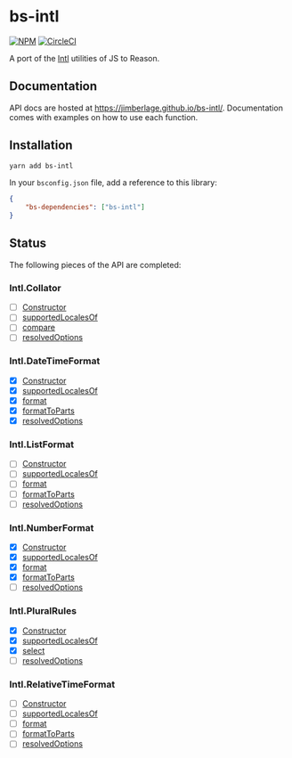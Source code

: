 # bs-intl

[![NPM](https://nodei.co/npm/bs-intl.png?compact=true)](https://nodei.co/npm/bs-intl/)
[![CircleCI](https://circleci.com/gh/jimberlage/bs-intl.svg?style=svg)](https://circleci.com/gh/jimberlage/bs-intl)

A port of the [Intl](https://developer.mozilla.org/en-US/docs/Web/JavaScript/Reference/Global_Objects/Intl) utilities of JS to Reason.

## Documentation

API docs are hosted at https://jimberlage.github.io/bs-intl/.  Documentation comes with examples on how to use each function.

## Installation

```bash
yarn add bs-intl
```

In your `bsconfig.json` file, add a reference to this library:

```json
{
    "bs-dependencies": ["bs-intl"]
}
```

## Status

The following pieces of the API are completed:

### Intl.Collator

- [ ] [Constructor](https://developer.mozilla.org/en-US/docs/Web/JavaScript/Reference/Global_Objects/Collator)
- [ ] [supportedLocalesOf](https://developer.mozilla.org/en-US/docs/Web/JavaScript/Reference/Global_Objects/Collator/supportedLocalesOf)
- [ ] [compare](https://developer.mozilla.org/en-US/docs/Web/JavaScript/Reference/Global_Objects/Collator/compare)
- [ ] [resolvedOptions](https://developer.mozilla.org/en-US/docs/Web/JavaScript/Reference/Global_Objects/Collator/resolvedOptions)

### Intl.DateTimeFormat

- [x] [Constructor](https://developer.mozilla.org/en-US/docs/Web/JavaScript/Reference/Global_Objects/DateTimeFormat)
- [x] [supportedLocalesOf](https://developer.mozilla.org/en-US/docs/Web/JavaScript/Reference/Global_Objects/DateTimeFormat/supportedLocalesOf)
- [x] [format](https://developer.mozilla.org/en-US/docs/Web/JavaScript/Reference/Global_Objects/DateTimeFormat/format)
- [x] [formatToParts](https://developer.mozilla.org/en-US/docs/Web/JavaScript/Reference/Global_Objects/DateTimeFormat/formatToParts)
- [x] [resolvedOptions](https://developer.mozilla.org/en-US/docs/Web/JavaScript/Reference/Global_Objects/DateTimeFormat/resolvedOptions)

### Intl.ListFormat

- [ ] [Constructor](https://developer.mozilla.org/en-US/docs/Web/JavaScript/Reference/Global_Objects/ListFormat)
- [ ] [supportedLocalesOf](https://developer.mozilla.org/en-US/docs/Web/JavaScript/Reference/Global_Objects/ListFormat/supportedLocalesOf)
- [ ] [format](https://developer.mozilla.org/en-US/docs/Web/JavaScript/Reference/Global_Objects/ListFormat/format)
- [ ] [formatToParts](https://developer.mozilla.org/en-US/docs/Web/JavaScript/Reference/Global_Objects/ListFormat/formatToParts)
- [ ] [resolvedOptions](https://developer.mozilla.org/en-US/docs/Web/JavaScript/Reference/Global_Objects/ListFormat/resolvedOptions)

### Intl.NumberFormat

- [x] [Constructor](https://developer.mozilla.org/en-US/docs/Web/JavaScript/Reference/Global_Objects/NumberFormat)
- [x] [supportedLocalesOf](https://developer.mozilla.org/en-US/docs/Web/JavaScript/Reference/Global_Objects/NumberFormat/supportedLocalesOf)
- [x] [format](https://developer.mozilla.org/en-US/docs/Web/JavaScript/Reference/Global_Objects/NumberFormat/format)
- [x] [formatToParts](https://developer.mozilla.org/en-US/docs/Web/JavaScript/Reference/Global_Objects/NumberFormat/formatToParts)
- [ ] [resolvedOptions](https://developer.mozilla.org/en-US/docs/Web/JavaScript/Reference/Global_Objects/NumberFormat/resolvedOptions)

### Intl.PluralRules

- [x] [Constructor](https://developer.mozilla.org/en-US/docs/Web/JavaScript/Reference/Global_Objects/PluralRules)
- [x] [supportedLocalesOf](https://developer.mozilla.org/en-US/docs/Web/JavaScript/Reference/Global_Objects/PluralRules/supportedLocalesOf)
- [x] [select](https://developer.mozilla.org/en-US/docs/Web/JavaScript/Reference/Global_Objects/PluralRules/select)
- [ ] [resolvedOptions](https://developer.mozilla.org/en-US/docs/Web/JavaScript/Reference/Global_Objects/PluralRules/resolvedOptions)

### Intl.RelativeTimeFormat

- [ ] [Constructor](https://developer.mozilla.org/en-US/docs/Web/JavaScript/Reference/Global_Objects/RelativeTimeFormat)
- [ ] [supportedLocalesOf](https://developer.mozilla.org/en-US/docs/Web/JavaScript/Reference/Global_Objects/RelativeTimeFormat/supportedLocalesOf)
- [ ] [format](https://developer.mozilla.org/en-US/docs/Web/JavaScript/Reference/Global_Objects/RelativeTimeFormat/format)
- [ ] [formatToParts](https://developer.mozilla.org/en-US/docs/Web/JavaScript/Reference/Global_Objects/RelativeTimeFormat/formatToParts)
- [ ] [resolvedOptions](https://developer.mozilla.org/en-US/docs/Web/JavaScript/Reference/Global_Objects/RelativeTimeFormat/resolvedOptions)